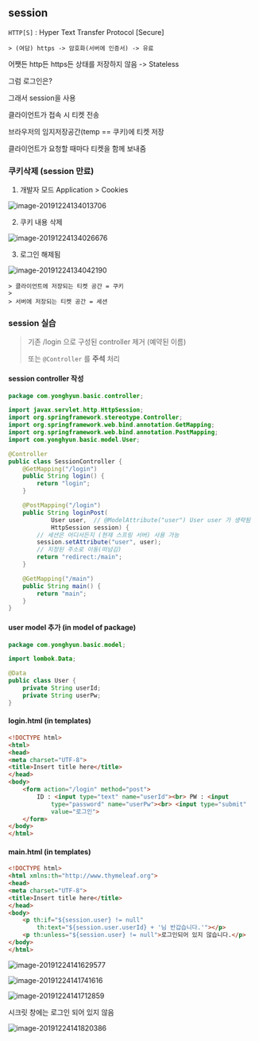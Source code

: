 ## session

`HTTP[S]` : Hyper Text Transfer Protocol [Secure]

	> (여담) https -> 암호화(서버에 인증서) -> 유료



어쨋든 http든 https든 상태를 저장하지 않음 -> Stateless

그럼 로그인은?

그래서 session을 사용

클라이언트가 접속 시 티켓 전송

브라우저의 임지저장공간(temp == 쿠키)에 티켓 저장

클라이언트가 요청할 때마다 티켓을 함께 보내줌



### 쿠키삭제 (session 만료)

1. 개발자 모드 Application > Cookies

![image-20191224134013706](14_spring_session.assets/image-20191224134013706.png)

2. 쿠키 내용 삭제

![image-20191224134026676](14_spring_session.assets/image-20191224134026676.png)

3. 로그인 해제됨

![image-20191224134042190](14_spring_session.assets/image-20191224134042190.png)



	> 클라이언트에 저장되는 티켓 공간 = 쿠키
	>
	> 서버에 저장되는 티켓 공간 = 세션



### session 실습

>  기존 /login 으로 구성된 controller 제거 (예약된 이름)
>
> 또는 `@Controller` 를 **주석** 처리

#### session controller 작성

```java
package com.yonghyun.basic.controller;

import javax.servlet.http.HttpSession;
import org.springframework.stereotype.Controller;
import org.springframework.web.bind.annotation.GetMapping;
import org.springframework.web.bind.annotation.PostMapping;
import com.yonghyun.basic.model.User;

@Controller
public class SessionController {
	@GetMapping("/login")
	public String login() {
		return "login";
	}

	@PostMapping("/login")
	public String loginPost(
			User user,	// @ModelAttribute("user") User user 가 생략됨
			HttpSession session) {
		// 세션은 어디서든지 (현재 스프링 서버) 사용 가능
		session.setAttribute("user", user);
		// 지정된 주소로 이동(떠넘김)
		return "redirect:/main";
	}

	@GetMapping("/main")
	public String main() {
		return "main";
	}
}
```

#### user model 추가 (in model of package)

```java
package com.yonghyun.basic.model;

import lombok.Data;

@Data
public class User {
	private String userId;
	private String userPw;
}
```

#### login.html (in templates)

```html
<!DOCTYPE html>
<html>
<head>
<meta charset="UTF-8">
<title>Insert title here</title>
</head>
<body>
	<form action="/login" method="post">
		ID : <input type="text" name="userId"><br> PW : <input
			type="password" name="userPw"><br> <input type="submit"
			value="로그인">
	</form>
</body>
</html>

```

#### main.html (in templates)

```html
<!DOCTYPE html>
<html xmlns:th="http://www.thymeleaf.org">
<head>
<meta charset="UTF-8">
<title>Insert title here</title>
</head>
<body>
	<p th:if="${session.user} != null"
		th:text="${session.user.userId} + '님 반갑습니다.'"></p>
	<p th:unless="${session.user} != null">로그인되어 있지 않습니다.</p>
</body>
</html>
```



![image-20191224141629577](14_spring_session.assets/image-20191224141629577.png)

![image-20191224141741616](14_spring_session.assets/image-20191224141741616.png)

![image-20191224141712859](14_spring_session.assets/image-20191224141712859.png)

시크릿 창에는 로그인 되어 있지 않음

![image-20191224141820386](14_spring_session.assets/image-20191224141820386.png)

